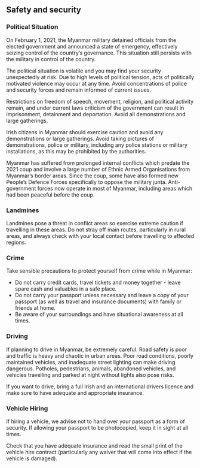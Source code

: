 ## Safety and security

### **Political Situation**

On February 1, 2021, the Myanmar military detained officials from the elected government and announced a state of emergency, effectively seizing control of the country’s governance. This situation still persists with the military in control of the country.

The political situation is volatile and you may find your security unexpectedly at risk. Due to high levels of political tension, acts of politically motivated violence may occur at any time. Avoid concentrations of police and security forces and remain informed of current issues.

Restrictions on freedom of speech, movement, religion, and political activity remain, and under current laws criticism of the government can result in imprisonment, detainment and deportation. Avoid all demonstrations and large gatherings.

Irish citizens in Myanmar should exercise caution and avoid any demonstrations or large gatherings. Avoid taking pictures of demonstrations, police or military, including any police stations or military installations, as this may be prohibited by the authorities.

Myanmar has suffered from prolonged internal conflicts which predate the 2021 coup and involve a large number of Ethnic Armed Organisations from Myanmar’s border areas. Since the coup, some have also formed new People’s Defence Forces specifically to oppose the military junta. Anti-government forces now operate in most of Myanmar, including areas which had been peaceful before the coup.

### **Landmines**

Landmines pose a threat in conflict areas so exercise extreme caution if travelling in these areas. Do not stray off main routes, particularly in rural areas, and always check with your local contact before travelling to affected regions.

### **Crime**

Take sensible precautions to protect yourself from crime while in Myanmar:

* Do not carry credit cards, travel tickets and money together - leave spare cash and valuables in a safe place.
* Do not carry your passport unless necessary and leave a copy of your passport (as well as travel and insurance documents) with family or friends at home.
* Be aware of your surroundings and have situational awareness at all times.

### **Driving**

If planning to drive in Myanmar, be extremely careful. Road safety is poor and traffic is heavy and chaotic in urban areas. Poor road conditions, poorly maintained vehicles, and inadequate street lighting can make driving dangerous. Potholes, pedestrians, animals, abandoned vehicles, and vehicles travelling and parked at night without lights also pose risks.

If you want to drive, bring a full Irish and an international drivers licence and make sure to have adequate and appropriate insurance.

### **Vehicle Hiring**

If hiring a vehicle, we advise not to hand over your passport as a form of security. If allowing your passport to be photocopied, keep it in sight at all times.

Check that you have adequate insurance and read the small print of the vehicle hire contract (particularly any waiver that will come into effect if the vehicle is damaged).
